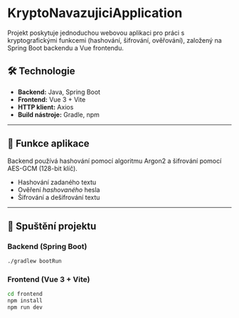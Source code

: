 # KryptoNavazujiciApplication

Projekt poskytuje jednoduchou webovou aplikaci pro práci s kryptografickými funkcemi (hashování, šifrování, ověřování), založený na Spring Boot backendu a Vue frontendu.

## 🛠 Technologie

- **Backend:** Java, Spring Boot
- **Frontend:** Vue 3 + Vite
- **HTTP klient:** Axios
- **Build nástroje:** Gradle, npm

---

## 🧪 Funkce aplikace

Backend používá hashování pomocí algoritmu Argon2 a šifrování pomocí AES-GCM (128-bit klíč).

- Hashování zadaného textu
- Ověření *hashovaného* hesla
- Šifrování a dešifrování textu

---

## 🚀 Spuštění projektu

### Backend (Spring Boot)

```bash
./gradlew bootRun
```

### Frontend (Vue 3 + Vite)

```bash
cd frontend
npm install
npm run dev
```